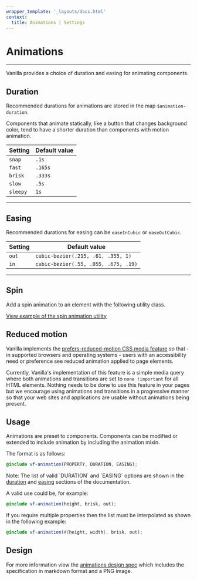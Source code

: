 ```yaml
---
wrapper_template: '_layouts/docs.html'
context:
  title: Animations | Settings
---
```


# Animations

<hr>

Vanilla provides a choice of duration and easing for animating components.

## Duration

Recommended durations for animations are stored in the map `$animation-duration`.

Components that animate statically, like a button that changes background
color, tend to have a shorter duration than components with motion
animation.

| Setting  | Default value |
| -------- | ------------- |
| `snap`   | `.1s`         |
| `fast`   | `.165s`       |
| `brisk`  | `.333s`       |
| `slow`   | `.5s`         |
| `sleepy` | `1s`          |

<hr>

## Easing

Recommended durations for easing can be `easeInCubic` or `easeOutCubic`.

| Setting | Default value                        |
| ------- | ------------------------------------ |
| `out`   | `cubic-bezier(.215, .61, .355, 1)`   |
| `in`    | `cubic-bezier(.55, .055, .675, .19)` |

<hr>

## Spin

Add a spin animation to an element with the following utility class.

<div class="embedded-example"><a href="/docs/examples/utilities/animations/spin/" class="js-example">
View example of the spin animation utility
</a></div>

## Reduced motion

Vanilla implements the [prefers-reduced-motion CSS media feature](https://developer.mozilla.org/en-US/docs/Web/CSS/@media/prefers-reduced-motion) so that - in supported browsers and operating systems - users with an accessibility need or preference see reduced animation applied to page elements.

Currently, Vanilla's implementation of this feature is a simple media query where both animations and transitions are set to `none !important` for all HTML elements. Nothing needs to be done to use this feature in your pages but we encourage using animations and transitions in a progressive manner so that your web sites and applications are usable without animations being present.

## Usage

Animations are preset to components. Components can be modified or extended to
include animation by including the animation mixin.

The format is as follows:

```scss
@include vf-animation(PROPERTY, DURATION, EASING);
```

<div class="p-notification--information">
  <p class="p-notification__content">
    <span class="p-notification__title">Note:</span> The list of valid `DURATION` and `EASING` options are shown in the <a href="#duration">duration</a> and <a href="#easing">easing</a> sections of the documentation.
  </p>
</div>

A valid use could be, for example:

```scss
@include vf-animation(height, brisk, out);
```

If you require multiple properties then the list must be interpolated as shown in the following example:

```scss
@include vf-animation(#{height, width}, brisk, out);
```

## Design

For more information view the [animations design spec](https://github.com/ubuntudesign/vanilla-design/tree/master/Animations) which includes the specification in markdown format and a PNG image.
